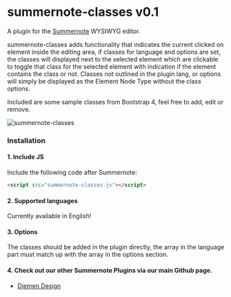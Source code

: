 # summernote-classes v0.1
A plugin for the [Summernote](https://github.com/summernote/summernote/) WYSIWYG editor.

summernote-classes adds functionality that indicates the current clicked on element inside the editing area, if classes for language and options are set, the classes will displayed next to the selected element which are clickable to toggle that class for the selected element with indication if the element contains the class or not. Classes not outlined in the plugin lang, or options will simply be displayed as the Element Node Type without the class options.

Included are some sample classes from Bootstrap 4, feel free to add, edit or remove.

![summernote-classes](summernote-classes.gif)


### Installation

#### 1. Include JS

Include the following code after Summernote:

```html
<script src="summernote-classes.js"></script>
```

#### 2. Supported languages

Currently available in English!

#### 3. Options
The classes should be added in the plugin directly, the array in the language part must match up with the array in the options section.

#### 4. Check out our other Summernote Plugins via our main Github page.
- [Diemen Design](https://github.com/DiemenDesign/)
